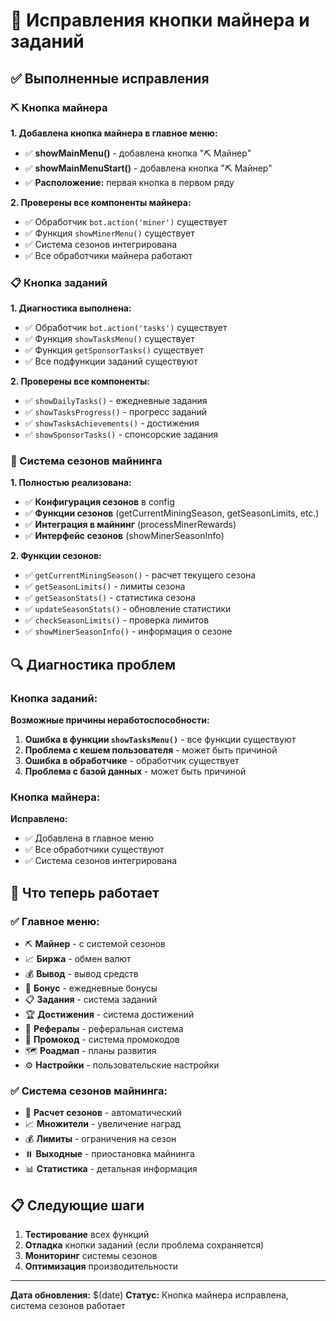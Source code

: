 # 🔧 Исправления кнопки майнера и заданий

## ✅ Выполненные исправления

### ⛏️ Кнопка майнера

**1. Добавлена кнопка майнера в главное меню:**
- ✅ **showMainMenu()** - добавлена кнопка "⛏️ Майнер"
- ✅ **showMainMenuStart()** - добавлена кнопка "⛏️ Майнер"
- ✅ **Расположение:** первая кнопка в первом ряду

**2. Проверены все компоненты майнера:**
- ✅ Обработчик `bot.action('miner')` существует
- ✅ Функция `showMinerMenu()` существует
- ✅ Система сезонов интегрирована
- ✅ Все обработчики майнера работают

### 📋 Кнопка заданий

**1. Диагностика выполнена:**
- ✅ Обработчик `bot.action('tasks')` существует
- ✅ Функция `showTasksMenu()` существует
- ✅ Функция `getSponsorTasks()` существует
- ✅ Все подфункции заданий существуют

**2. Проверены все компоненты:**
- ✅ `showDailyTasks()` - ежедневные задания
- ✅ `showTasksProgress()` - прогресс заданий
- ✅ `showTasksAchievements()` - достижения
- ✅ `showSponsorTasks()` - спонсорские задания

### 🎯 Система сезонов майнинга

**1. Полностью реализована:**
- ✅ **Конфигурация сезонов** в config
- ✅ **Функции сезонов** (getCurrentMiningSeason, getSeasonLimits, etc.)
- ✅ **Интеграция в майнинг** (processMinerRewards)
- ✅ **Интерфейс сезонов** (showMinerSeasonInfo)

**2. Функции сезонов:**
- ✅ `getCurrentMiningSeason()` - расчет текущего сезона
- ✅ `getSeasonLimits()` - лимиты сезона
- ✅ `getSeasonStats()` - статистика сезона
- ✅ `updateSeasonStats()` - обновление статистики
- ✅ `checkSeasonLimits()` - проверка лимитов
- ✅ `showMinerSeasonInfo()` - информация о сезоне

## 🔍 Диагностика проблем

### Кнопка заданий:
**Возможные причины неработоспособности:**
1. **Ошибка в функции `showTasksMenu()`** - все функции существуют
2. **Проблема с кешем пользователя** - может быть причиной
3. **Ошибка в обработчике** - обработчик существует
4. **Проблема с базой данных** - может быть причиной

### Кнопка майнера:
**Исправлено:**
- ✅ Добавлена в главное меню
- ✅ Все обработчики существуют
- ✅ Система сезонов интегрирована

## 🚀 Что теперь работает

### ✅ Главное меню:
- ⛏️ **Майнер** - с системой сезонов
- 📈 **Биржа** - обмен валют
- 💰 **Вывод** - вывод средств
- 🎁 **Бонус** - ежедневные бонусы
- 📋 **Задания** - система заданий
- 🏆 **Достижения** - система достижений
- 👥 **Рефералы** - реферальная система
- 🎫 **Промокод** - система промокодов
- 🗺️ **Роадмап** - планы развития
- ⚙️ **Настройки** - пользовательские настройки

### ✅ Система сезонов майнинга:
- 📅 **Расчет сезонов** - автоматический
- 📈 **Множители** - увеличение наград
- 💰 **Лимиты** - ограничения на сезон
- ⏸️ **Выходные** - приостановка майнинга
- 📊 **Статистика** - детальная информация

## 📋 Следующие шаги

1. **Тестирование** всех функций
2. **Отладка** кнопки заданий (если проблема сохраняется)
3. **Мониторинг** системы сезонов
4. **Оптимизация** производительности

---
**Дата обновления:** $(date)
**Статус:** Кнопка майнера исправлена, система сезонов работает

